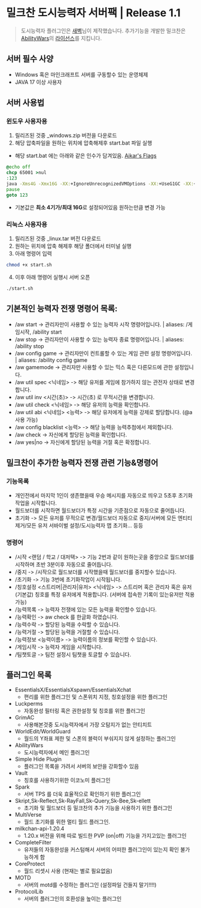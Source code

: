 # 밀크찬 도시능력자 서버팩 | Release 1.1
> 도시능력자 플러그인은 [새벽](https://github.com/Daybreak365/AbilityWar)님이 제작했습니다.
> 추가기능을 개발한 밀크찬은 [AbilityWars](https://github.com/Daybreak365/AbilityWar)의 [라이선스](https://github.com/Daybreak365/AbilityWar/blob/master/LICENSE.md)를 지킵니다.

## 서버 필수 사양
- Windows 혹은 마인크래프트 서버를 구동할수 있는 운영체제
- JAVA 17 이상 사용자

## 서버 사용법

### 윈도우 사용자용
1. 릴리즈된 것중 _windows.zip 버전을 다운로드
2. 해당 압축파일을 원하는 위치에 압축해제후 start.bat 파일 실행

- 해당 start.bat 에는 아래와 같은 인수가 담겨있음. [Aikar's Flags](https://docs.papermc.io/paper/aikars-flags)
```cmd
@echo off
chcp 65001 >nul
:123
java -Xms4G -Xmx16G -XX:+IgnoreUnrecognizedVMOptions -XX:+UseG1GC -XX:+ParallelRefProcEnabled -XX:MaxGCPauseMillis=200 -XX:+UnlockExperimentalVMOptions -XX:+DisableExplicitGC -XX:+AlwaysPreTouch -XX:G1HeapWastePercent=5 -XX:G1MixedGCCountTarget=4 -XX:G1MixedGCLiveThresholdPercent=90 -XX:G1RSetUpdatingPauseTimePercent=5 -XX:SurvivorRatio=32 -XX:+PerfDisableSharedMem -XX:MaxTenuringThreshold=1 -XX:G1NewSizePercent=30 -XX:G1MaxNewSizePercent=40 -XX:G1HeapRegionSize=8M -XX:G1ReservePercent=20 -XX:InitiatingHeapOccupancyPercent=15 -Dusing.aikars.flags=https://mcflags.emc.gs/ -Daikars.new.flags=true -jar server.jar nogui
pause
goto 123
```
- 기본값은 **최소 4기가/최대 16G**로 설정되어있음 원하는만큼 변경 가능


### 리눅스 사용자용
1. 릴리즈된 것중 _linux.tar 버전 다운로드
2. 원하는 위치에 압축 해제후 해당 폴더에서 터미널 실행
3. 아래 명령어 입력
```bash
chmod +x start.sh
```

4. 이후 아래 명령어 실행시 서버 오픈
```bash
./start.sh
```

## 기본적인 능력자 전쟁 명령어 목록:
- /aw start -> 관리자만이 사용할 수 있는 능력자 시작 명령어입니다. | aliases: /게임시작, /ability start
- /aw stop -> 관리자만이 사용할 수 있는 능력자 종료 명령어입니다. | aliases: /ability stop
- /aw config game -> 관리자만이 컨트롤할 수 있는 게임 관련 설정 명령어입니다. | aliases: /ability config game
- /aw gamemode -> 관리자만 사용할 수 있는 믹스 혹은 다른모드에 관한 설정입니다.
- /aw util spec <닉네임> -> 해당 유저를 게임에 참가하지 않는 관전자 상태로 변경합니다.
- /aw util inv <시간(초)> -> 시간(초) 로 무적시간을 변경합니다.
- /aw util check <닉네임> -> 해당 유저의 능력을 확인합니다.
- /aw util abi <닉네임> <능력> -> 해당 유저에게 능력을 강제로 할당합니다. (@a 사용 가능)
- /aw config blacklist <능력> -> 해당 능력을 능력추첨에서 제외합니다.
- /aw check -> 자신에게 할당된 능력을 확인합니다.
- /aw yes|no -> 자신에게 할당된 능력을 거절 혹은 확정합니다.

## 밀크찬이 추가한 능력자 전쟁 관련 기능&명령어
### 기능목록
- 개인전에서 마지막 1인이 생존했을때 우승 메시지를 자동으로 띄우고 5초후 초기화작업을 시작합니다.
- 월드보더를 시작하면 월드보더가 특정 시간을 기준점으로 자동으로 줄어듭니다.
- 초기화 -> 모든 유저를 무적으로 변경/월드보더 자동으로 중지/서버에 모든 엔티티 제거/모든 유저 서바이벌 설정/도시능력자 맵 초기화... 등등

### 명령어
- /시작 <랜덤 / 학교 / 대저택> -> 기능 2번과 같이 원하는곳을 중앙으로 월드보더를 시작하며 초반 3분이후 자동으로 줄어듭니다.
- /중지 -> /시작으로 월드보더를 시작했을때 월드보더를 중지할수 있습니다.
- /초기화 -> 기능 3번에 초기화작업이 시작됩니다.
- /칭호설정 <스트리머|관리자|유저> <닉네임> -> 스트리머 혹은 관리자 혹은 유저(기본값) 칭호를 특정 유저에게 적용합니다. (서버에 접속한 기록이 있는유저만 적용가능)
- /능력목록 -> 능력자 전쟁에 있는 모든 능력을 확인할수 있습니다.
- /능력확인 -> aw check 를 한글화 하였습니다.
- /능력수락 -> 할당된 능력을 수락할 수 있습니다.
- /능력거절 -> 할당된 능력을 거절할 수 있습니다.
- /능력정보 <능력이름> -> 능력이름의 정보를 확인할 수 있습니다.
- /게임시작 -> 능력자 게임을 시작합니다.
- /팀챗토글 -> 팀전 설정시 팀챗을 토글할 수 있습니다.

## 플러그인 목록
- EssentialsX/EssentialsXspawn/EssentialsXchat
  - 편리를 위한 플러그인 및 스폰위치 지정, 칭호설정을 위한 플러그인
- Luckperms
  - 자동완성 필터링 혹은 권한설정 및 칭호를 위한 플러그인
- GrimAC
  - 사용해본것중 도시능력자에서 가장 오탐지가 없는 안티치트
- WorldEdit/WorldGuard
  - 월드의 Y좌표 제한 및 스폰의 블럭이 부숴지지 않게 설정하는 플러그인
- AbilityWars
  - 도시능력자에서 메인 플러그인
- Simple Hide Plugin
  - 플러그인 목록을 가려서 서버의 보안을 강화할수 있음
- Vault
  - 칭호를 사용하기위한 이코노미 플러그인
- Spark
  - 서버 TPS 를 더욱 효율적으로 확인하기 위한 플러그인
- Skript,Sk-Reflect,Sk-RayFall,Sk-Query,Sk-Bee,Sk-ellett
  - 초기화 및 월드보더 등 밀크찬의 추가 기능을 사용하기 위한 플러그인
- MultiVerse
  - 월드 초기화를 위한 멀티 월드 플러그인.
- milkchan-api-1.20.4
  - 1.20.x 버전을 위해 따로 빌드한 PVP (on|off) 기능을 가지고있는 플러그인
- CompleteFilter
  - 유저들의 자동완성을 커스텀해서 서버의 어떠한 플러그인이 있는지 확인 불가능하게 함
- CoreProtect
  - 월드 리셋시 사용 (현재는 별로 필요없음)
- MOTD
  - 서버의 motd를 수정하는 플러그인 (설정파일 건들지 말기!!!!)
- ProtocolLib
  - 서버의 플러그인의 호환성을 높이는 플러그인
